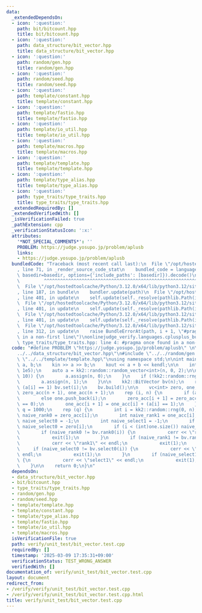 ```yaml
---
data:
  _extendedDependsOn:
  - icon: ':question:'
    path: bit/bitcount.hpp
    title: bit/bitcount.hpp
  - icon: ':question:'
    path: data_structure/bit_vector.hpp
    title: data_structure/bit_vector.hpp
  - icon: ':question:'
    path: random/gen.hpp
    title: random/gen.hpp
  - icon: ':question:'
    path: random/seed.hpp
    title: random/seed.hpp
  - icon: ':question:'
    path: template/constant.hpp
    title: template/constant.hpp
  - icon: ':question:'
    path: template/fastio.hpp
    title: template/fastio.hpp
  - icon: ':question:'
    path: template/io_util.hpp
    title: template/io_util.hpp
  - icon: ':question:'
    path: template/macros.hpp
    title: template/macros.hpp
  - icon: ':question:'
    path: template/template.hpp
    title: template/template.hpp
  - icon: ':question:'
    path: template/type_alias.hpp
    title: template/type_alias.hpp
  - icon: ':question:'
    path: type_traits/type_traits.hpp
    title: type_traits/type_traits.hpp
  _extendedRequiredBy: []
  _extendedVerifiedWith: []
  _isVerificationFailed: true
  _pathExtension: cpp
  _verificationStatusIcon: ':x:'
  attributes:
    '*NOT_SPECIAL_COMMENTS*': ''
    PROBLEM: https://judge.yosupo.jp/problem/aplusb
    links:
    - https://judge.yosupo.jp/problem/aplusb
  bundledCode: "Traceback (most recent call last):\n  File \"/opt/hostedtoolcache/Python/3.12.0/x64/lib/python3.12/site-packages/onlinejudge_verify/documentation/build.py\"\
    , line 71, in _render_source_code_stat\n    bundled_code = language.bundle(stat.path,\
    \ basedir=basedir, options={'include_paths': [basedir]}).decode()\n          \
    \         ^^^^^^^^^^^^^^^^^^^^^^^^^^^^^^^^^^^^^^^^^^^^^^^^^^^^^^^^^^^^^^^^^^^^^^^^^^^^^^^^^\n\
    \  File \"/opt/hostedtoolcache/Python/3.12.0/x64/lib/python3.12/site-packages/onlinejudge_verify/languages/cplusplus.py\"\
    , line 187, in bundle\n    bundler.update(path)\n  File \"/opt/hostedtoolcache/Python/3.12.0/x64/lib/python3.12/site-packages/onlinejudge_verify/languages/cplusplus_bundle.py\"\
    , line 401, in update\n    self.update(self._resolve(pathlib.Path(included), included_from=path))\n\
    \  File \"/opt/hostedtoolcache/Python/3.12.0/x64/lib/python3.12/site-packages/onlinejudge_verify/languages/cplusplus_bundle.py\"\
    , line 401, in update\n    self.update(self._resolve(pathlib.Path(included), included_from=path))\n\
    \  File \"/opt/hostedtoolcache/Python/3.12.0/x64/lib/python3.12/site-packages/onlinejudge_verify/languages/cplusplus_bundle.py\"\
    , line 401, in update\n    self.update(self._resolve(pathlib.Path(included), included_from=path))\n\
    \  File \"/opt/hostedtoolcache/Python/3.12.0/x64/lib/python3.12/site-packages/onlinejudge_verify/languages/cplusplus_bundle.py\"\
    , line 312, in update\n    raise BundleErrorAt(path, i + 1, \"#pragma once found\
    \ in a non-first line\")\nonlinejudge_verify.languages.cplusplus_bundle.BundleErrorAt:\
    \ type_traits/type_traits.hpp: line 4: #pragma once found in a non-first line\n"
  code: "#define PROBLEM \"https://judge.yosupo.jp/problem/aplusb\" \n\n#include \"\
    ../../data_structure/bit_vector.hpp\"\n#include \"../../random/gen.hpp\"\n#include\
    \ \"../../template/template.hpp\"\nusing namespace std;\n\nint main() {\n    int\
    \ a, b;\n    kin >> a >> b;\n    kout << a + b << kendl;\n\n    int n = kk2::random::rng(1e4,\
    \ 1e5);\n    auto a = kk2::random::random_vector<int>(n, 0, 2);\n\n    if (!kk2::random::rng(0,\
    \ 10)) {\n        a.assign(n, 0);\n    }\n    if (!kk2::random::rng(0, 10)) {\n\
    \        a.assign(n, 1);\n    }\n\n    kk2::BitVector bv(n);\n    rep (i, n) if\
    \ (a[i] == 1) bv.set(i);\n    bv.build();\n\n    vc<int> zero, one;\n    vc<int>\
    \ zero_acc(n + 1), one_acc(n + 1);\n    rep (i, n) {\n        if (a[i] == 0) zero.push_back(i);\n\
    \        else one.push_back(i);\n        zero_acc[i + 1] = zero_acc[i] + (a[i]\
    \ == 0);\n        one_acc[i + 1] = one_acc[i] + (a[i] == 1);\n    }\n\n    int\
    \ q = 1000;\n    rep (q) {\n        int i = kk2::random::rng(0, n);\n        int\
    \ naive_rank0 = zero_acc[i];\n        int naive_rank1 = one_acc[i];\n        int\
    \ naive_select0 = -1;\n        int naive_select1 = -1;\n        if (i < (int)zero.size())\
    \ naive_select0 = zero[i];\n        if (i < (int)one.size()) naive_select1 = one[i];\n\
    \        if (naive_rank0 != bv.rank0(i)) {\n            cerr << \"rank0\" << endl;\n\
    \            exit(1);\n        }\n        if (naive_rank1 != bv.rank1(i)) {\n\
    \            cerr << \"rank1\" << endl;\n            exit(1);\n        }\n   \
    \     if (naive_select0 != bv.select0(i)) {\n            cerr << \"select0\" <<\
    \ endl;\n            exit(1);\n        }\n        if (naive_select1 != bv.select1(i))\
    \ {\n            cerr << \"select1\" << endl;\n            exit(1);\n        }\n\
    \    }\n\n    return 0;\n}\n"
  dependsOn:
  - data_structure/bit_vector.hpp
  - bit/bitcount.hpp
  - type_traits/type_traits.hpp
  - random/gen.hpp
  - random/seed.hpp
  - template/template.hpp
  - template/constant.hpp
  - template/type_alias.hpp
  - template/fastio.hpp
  - template/io_util.hpp
  - template/macros.hpp
  isVerificationFile: true
  path: verify/unit_test/bit_vector.test.cpp
  requiredBy: []
  timestamp: '2025-03-09 17:35:31+09:00'
  verificationStatus: TEST_WRONG_ANSWER
  verifiedWith: []
documentation_of: verify/unit_test/bit_vector.test.cpp
layout: document
redirect_from:
- /verify/verify/unit_test/bit_vector.test.cpp
- /verify/verify/unit_test/bit_vector.test.cpp.html
title: verify/unit_test/bit_vector.test.cpp
---
```

